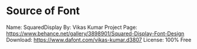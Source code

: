 # Source of Font
Name: SquaredDisplay
By: Vikas Kumar
Project Page: https://www.behance.net/gallery/3898901/Squared-Display-Font-Design
Download: https://www.dafont.com/vikas-kumar.d3807
License: 100% Free